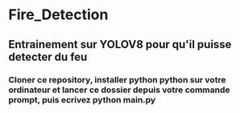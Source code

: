 # Fire_Detection
## Entrainement sur YOLOV8 pour qu'il puisse detecter du feu

### Cloner ce repository, installer python python sur votre ordinateur et lancer ce dossier depuis votre commande prompt, puis ecrivez python main.py
